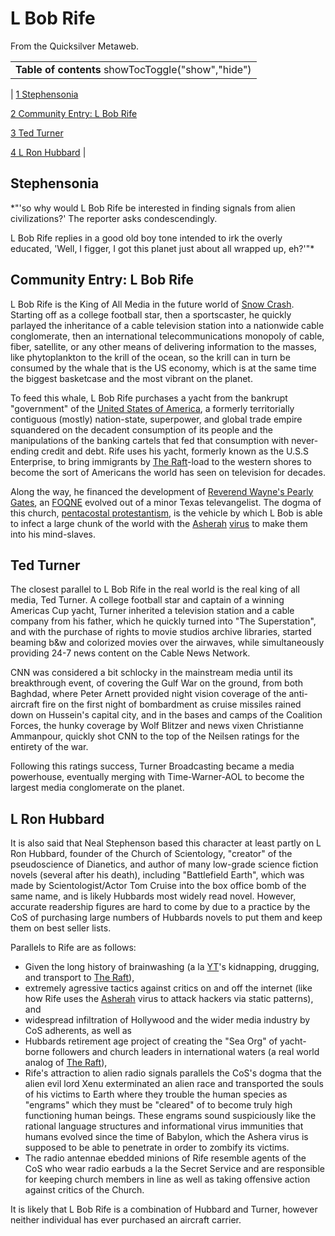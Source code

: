 
# L Bob Rife

From the Quicksilver Metaweb.



|  |
| --- |
| **Table of contents** showTocToggle("show","hide") |
| 
[1 Stephensonia](/)


[2 Community Entry: L Bob Rife](/)


[3 Ted Turner](/)


[4 L Ron Hubbard](/)
 |


## Stephensonia


*"'so why would L Bob Rife be interested in finding signals from alien civilizations?' The reporter asks condescendingly.

L Bob Rife replies in a good old boy tone intended to irk the overly educated, 'Well, I figger, I got this planet just about all wrapped up, eh?'"*

## Community Entry: L Bob Rife


L Bob Rife is the King of All Media in the future world of [Snow Crash](/snow-crash). Starting off as a college football star, then a sportscaster, he quickly parlayed the inheritance of a cable television station into a nationwide cable conglomerate, then an international telecommunications monopoly of cable, fiber, satellite, or any other means of delivering information to the masses, like phytoplankton to the krill of the ocean, so the krill can in turn be consumed by the whale that is the US economy, which is at the same time the biggest basketcase and the most vibrant on the planet.

To feed this whale, L Bob Rife purchases a yacht from the bankrupt "government" of the [United States of America](/united-states-of-america), a formerly territorially contiguous (mostly) nation-state, superpower, and global trade empire squandered on the decadent consumption of its people and the manipulations of the banking cartels that fed that consumption with never-ending credit and debt. Rife uses his yacht, formerly known as the U.S.S Enterprise, to bring immigrants by [The Raft](/the-raft)-load to the western shores to become the sort of Americans the world has seen on television for decades.

Along the way, he financed the development of [Reverend Wayne's Pearly Gates](/reverend-wayne-s-pearly-gates), an [FOQNE](/foqne) evolved out of a minor Texas televangelist. The dogma of this church, [pentacostal protestantism](/pentacostal-protestantism), is the vehicle by which L Bob is able to infect a large chunk of the world with the [Asherah](/asherah) [virus](/virus) to make them into his mind-slaves.

## Ted Turner


The closest parallel to L Bob Rife in the real world is the real king of all media, Ted Turner. A college football star and captain of a winning Americas Cup yacht, Turner inherited a television station and a cable company from his father, which he quickly turned into "The Superstation", and with the purchase of rights to movie studios archive libraries, started beaming b&w and colorized movies over the airwaves, while simultaneously providing 24-7 news content on the Cable News Network.

CNN was considered a bit schlocky in the mainstream media until its breakthrough event, of covering the Gulf War on the ground, from both Baghdad, where Peter Arnett provided night vision coverage of the anti-aircraft fire on the first night of bombardment as cruise missiles rained down on Hussein's capital city, and in the bases and camps of the Coalition Forces, the hunky coverage by Wolf Blitzer and news vixen Christianne Ammanpour, quickly shot CNN to the top of the Neilsen ratings for the entirety of the war.

Following this ratings success, Turner Broadcasting became a media powerhouse, eventually merging with Time-Warner-AOL to become the largest media conglomerate on the planet.

## L Ron Hubbard


It is also said that Neal Stephenson based this character at least partly on L Ron Hubbard, founder of the Church of Scientology, "creator" of the pseudoscience of Dianetics, and author of many low-grade science fiction novels (several after his death), including "Battlefield Earth", which was made by Scientologist/Actor Tom Cruise into the box office bomb of the same name, and is likely Hubbards most widely read novel. However, accurate readership figures are hard to come by due to a practice by the CoS of purchasing large numbers of Hubbards novels to put them and keep them on best seller lists.

Parallels to Rife are as follows:
* Given the long history of brainwashing (a la [YT](/yt)'s kidnapping, drugging, and transport to [The Raft](/the-raft)),
* extremely agressive tactics against critics on and off the internet (like how Rife uses the [Asherah](/asherah) virus to attack hackers via static patterns), and
* widespread infiltration of Hollywood and the wider media industry by CoS adherents, as well as
* Hubbards retirement age project of creating the "Sea Org" of yacht-borne followers and church leaders in international waters (a real world analog of [The Raft](/the-raft)),
* Rife's attraction to alien radio signals parallels the CoS's dogma that the alien evil lord Xenu exterminated an alien race and transported the souls of his victims to Earth where they trouble the human species as "engrams" which they must be "cleared" of to become truly high functioning human beings. These engrams sound suspiciously like the rational language structures and informational virus immunities that humans evolved since the time of Babylon, which the Ashera virus is supposed to be able to penetrate in order to zombify its victims.
* The radio antennae ebedded minions of Rife resemble agents of the CoS who wear radio earbuds a la the Secret Service and are responsible for keeping church members in line as well as taking offensive action against critics of the Church.


It is likely that L Bob Rife is a combination of Hubbard and Turner, however neither individual has ever purchased an aircraft carrier.
